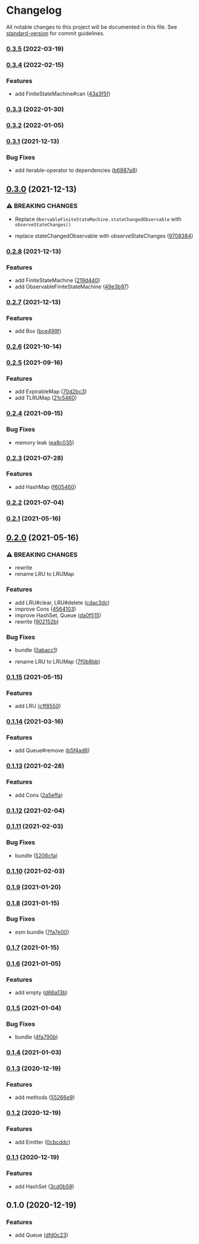 # Changelog

All notable changes to this project will be documented in this file. See [standard-version](https://github.com/conventional-changelog/standard-version) for commit guidelines.

### [0.3.5](https://github.com/BlackGlory/structures/compare/v0.3.4...v0.3.5) (2022-03-19)

### [0.3.4](https://github.com/BlackGlory/structures/compare/v0.3.3...v0.3.4) (2022-02-15)


### Features

* add FiniteStateMachine#can ([43a3f5f](https://github.com/BlackGlory/structures/commit/43a3f5f787ea4059e52699ec4fec6c6e0788db94))

### [0.3.3](https://github.com/BlackGlory/structures/compare/v0.3.2...v0.3.3) (2022-01-30)

### [0.3.2](https://github.com/BlackGlory/structures/compare/v0.3.1...v0.3.2) (2022-01-05)

### [0.3.1](https://github.com/BlackGlory/structures/compare/v0.3.0...v0.3.1) (2021-12-13)


### Bug Fixes

* add iterable-operator to dependencies ([b6887a8](https://github.com/BlackGlory/structures/commit/b6887a8214ff52aa960e0bb0f855eb7b16150152))

## [0.3.0](https://github.com/BlackGlory/structures/compare/v0.2.8...v0.3.0) (2021-12-13)


### ⚠ BREAKING CHANGES

* Replace `ObervableFiniteStateMachine.stateChangedObservable` with
`observeStateChanges()`

* replace stateChangedObservable with observeStateChanges ([9708384](https://github.com/BlackGlory/structures/commit/970838452b2ef3b6299379b393eb45fbbc488e55))

### [0.2.8](https://github.com/BlackGlory/structures/compare/v0.2.7...v0.2.8) (2021-12-13)


### Features

* add FiniteStateMachine ([219d440](https://github.com/BlackGlory/structures/commit/219d440b5bb0bc6684166dc2d13d786285368c27))
* add ObservableFiniteStateMachine ([49e3b97](https://github.com/BlackGlory/structures/commit/49e3b97c2238b1567f7588b6c337063c40e0eec9))

### [0.2.7](https://github.com/BlackGlory/structures/compare/v0.2.6...v0.2.7) (2021-12-13)


### Features

* add Box ([bce499f](https://github.com/BlackGlory/structures/commit/bce499f4debbed179c628fa1b3917f9ba2f9e513))

### [0.2.6](https://github.com/BlackGlory/structures/compare/v0.2.5...v0.2.6) (2021-10-14)

### [0.2.5](https://github.com/BlackGlory/structures/compare/v0.2.4...v0.2.5) (2021-09-16)


### Features

* add ExpirableMap ([70d2bc3](https://github.com/BlackGlory/structures/commit/70d2bc359be26aa8719fd81286918989bd9cf265))
* add TLRUMap ([21c5460](https://github.com/BlackGlory/structures/commit/21c5460b122c976a4e551d422ddfa3b3cdadd093))

### [0.2.4](https://github.com/BlackGlory/structures/compare/v0.2.3...v0.2.4) (2021-09-15)


### Bug Fixes

* memory leak ([ea8c035](https://github.com/BlackGlory/structures/commit/ea8c035a28b80fad4df411cf4f07d07abe594ee8))

### [0.2.3](https://github.com/BlackGlory/structures/compare/v0.2.2...v0.2.3) (2021-07-28)


### Features

* add HashMap ([f605460](https://github.com/BlackGlory/structures/commit/f605460e766c4117cb64bd2be552cfc300281aa8))

### [0.2.2](https://github.com/BlackGlory/structures/compare/v0.2.1...v0.2.2) (2021-07-04)

### [0.2.1](https://github.com/BlackGlory/structures/compare/v0.2.0...v0.2.1) (2021-05-16)

## [0.2.0](https://github.com/BlackGlory/structures/compare/v0.1.15...v0.2.0) (2021-05-16)


### ⚠ BREAKING CHANGES

* rewrite
* rename LRU to LRUMap

### Features

* add LRU#clear, LRU#delete ([cdac3dc](https://github.com/BlackGlory/structures/commit/cdac3dcb1521abb0360d04f36097cc9b8027a09c))
* improve Cons ([4564103](https://github.com/BlackGlory/structures/commit/456410346050b5c83c11c85808f447ffcb3484b2))
* improve HashSet, Queue ([da0f515](https://github.com/BlackGlory/structures/commit/da0f5150c04af76d1dc93f2227e00099dacb0280))
* rewrite ([902152b](https://github.com/BlackGlory/structures/commit/902152b0ed00fcb44b90df7e443b62a6147d796a))


### Bug Fixes

* bundle ([0abacc1](https://github.com/BlackGlory/structures/commit/0abacc18c95884206ecb7d6323614bae826ff38c))


* rename LRU to LRUMap ([7f0b8bb](https://github.com/BlackGlory/structures/commit/7f0b8bb3c35cd72bb8b9705ad0c40f09cc2353a2))

### [0.1.15](https://github.com/BlackGlory/structures/compare/v0.1.14...v0.1.15) (2021-05-15)


### Features

* add LRU ([c1f8550](https://github.com/BlackGlory/structures/commit/c1f855022a4c4ac770fddc7d59aed1cfcf49d75f))

### [0.1.14](https://github.com/BlackGlory/structures/compare/v0.1.13...v0.1.14) (2021-03-16)


### Features

* add Queue#remove ([b5f4ad6](https://github.com/BlackGlory/structures/commit/b5f4ad65c43f74edca9bafa43db9dad8b33ad098))

### [0.1.13](https://github.com/BlackGlory/structures/compare/v0.1.12...v0.1.13) (2021-02-28)


### Features

* add Cons ([2a5effa](https://github.com/BlackGlory/structures/commit/2a5effa269cd5089763b458aa749d9b29ea76492))

### [0.1.12](https://github.com/BlackGlory/structures/compare/v0.1.11...v0.1.12) (2021-02-04)

### [0.1.11](https://github.com/BlackGlory/structures/compare/v0.1.10...v0.1.11) (2021-02-03)


### Bug Fixes

* bundle ([5206cfa](https://github.com/BlackGlory/structures/commit/5206cfa0947330843ef052e69283844661fbc465))

### [0.1.10](https://github.com/BlackGlory/structures/compare/v0.1.9...v0.1.10) (2021-02-03)

### [0.1.9](https://github.com/BlackGlory/structures/compare/v0.1.8...v0.1.9) (2021-01-20)

### [0.1.8](https://github.com/BlackGlory/structures/compare/v0.1.7...v0.1.8) (2021-01-15)


### Bug Fixes

* esm bundle ([7fa7e00](https://github.com/BlackGlory/structures/commit/7fa7e004ec290c1ecb4e7e7f4dcb5bc5c472cbd9))

### [0.1.7](https://github.com/BlackGlory/structures/compare/v0.1.6...v0.1.7) (2021-01-15)

### [0.1.6](https://github.com/BlackGlory/structures/compare/v0.1.5...v0.1.6) (2021-01-05)


### Features

* add empty ([d66a13b](https://github.com/BlackGlory/structures/commit/d66a13b3b737fd825e265079897640ba07996dda))

### [0.1.5](https://github.com/BlackGlory/structures/compare/v0.1.4...v0.1.5) (2021-01-04)


### Bug Fixes

* bundle ([4fa790b](https://github.com/BlackGlory/structures/commit/4fa790bc06f08dc7adb6bd27ac43345dce1e00f7))

### [0.1.4](https://github.com/BlackGlory/structures/compare/v0.1.3...v0.1.4) (2021-01-03)

### [0.1.3](https://github.com/BlackGlory/structures/compare/v0.1.2...v0.1.3) (2020-12-19)


### Features

* add methods ([55266e9](https://github.com/BlackGlory/structures/commit/55266e94a0d6035121a360404617c538a97f4143))

### [0.1.2](https://github.com/BlackGlory/structures/compare/v0.1.1...v0.1.2) (2020-12-19)


### Features

* add Emitter ([0cbcddc](https://github.com/BlackGlory/structures/commit/0cbcddca5520a0e5a496950936ef487634acd252))

### [0.1.1](https://github.com/BlackGlory/structures/compare/v0.1.0...v0.1.1) (2020-12-19)


### Features

* add HashSet ([3cd0b59](https://github.com/BlackGlory/structures/commit/3cd0b59a5a06eeb9c99e23d634b2116eab3de090))

## 0.1.0 (2020-12-19)


### Features

* add Queue ([dfd0c23](https://github.com/BlackGlory/structures/commit/dfd0c237753f4030bb5de11bf311b96170649216))
